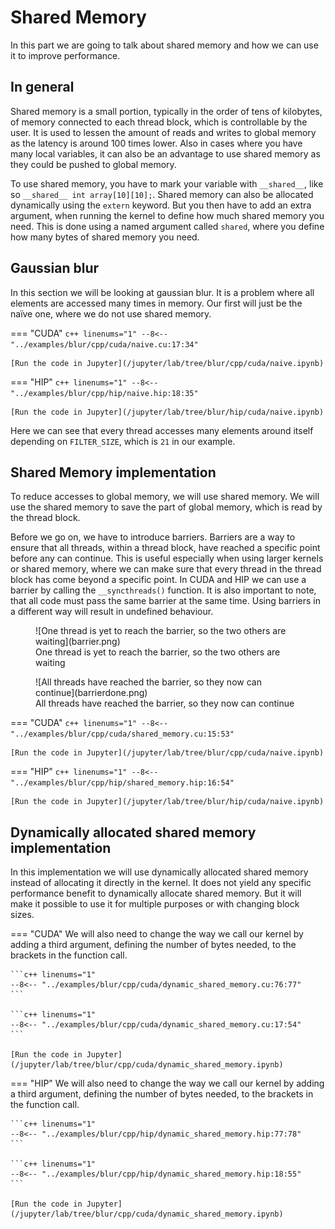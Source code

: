 # Shared Memory

In this part we are going to talk about shared memory and how we can use it to
improve performance.

In general
----------
Shared memory is a small portion, typically in the order of tens of kilobytes,
of memory connected to each thread block, which is controllable by the user.
It is used to lessen the amount of reads and writes to global memory as the
latency is around 100 times lower. Also in cases where you have many local
variables, it can also be an advantage to use shared memory as they could be
pushed to global memory.

To use shared memory, you have to mark your variable with `__shared__`, like so
`__shared__ int array[10][10];`. Shared memory can also be allocated dynamically
using the `extern` keyword. But you then have to add an extra argument, when
running the kernel to define how much shared memory you need. This is done using
a named argument called `shared`, where you define how many bytes of shared
memory you need.

Gaussian blur
-------------
In this section we will be looking at gaussian blur. It is a problem where all
elements are accessed many times in memory. Our first will just be the naïve one,
where we do not use shared memory.

=== "CUDA"
    ```c++ linenums="1"
    --8<-- "../examples/blur/cpp/cuda/naive.cu:17:34"
    ```

    [Run the code in Jupyter](/jupyter/lab/tree/blur/cpp/cuda/naive.ipynb)

=== "HIP"
    ```c++ linenums="1"
    --8<-- "../examples/blur/cpp/hip/naive.hip:18:35"
    ```

    [Run the code in Jupyter](/jupyter/lab/tree/blur/hip/cuda/naive.ipynb)


Here we can see that every thread accesses many elements around itself depending
on `FILTER_SIZE`, which is `21` in our example.

Shared Memory implementation
----------------------------
To reduce accesses to global memory, we will use shared memory. We will use the
shared memory to save the part of global memory, which is read by the thread
block.

Before we go on, we have to introduce barriers. Barriers are a way to ensure
that all threads, within a thread block, have reached a specific point before
any can continue. This is useful especially when using larger kernels or shared
memory, where we can make sure that every thread in the thread block has come
beyond a specific point. In CUDA and HIP we can use a barrier by calling the
`__syncthreads()` function. It is also important to note, that all code must
pass the same barrier at the same time. Using barriers in a different way will
result in undefined behaviour.

<figure markdown>
  ![One thread is yet to reach the barrier, so the two others are waiting](barrier.png)
  <figcaption>One thread is yet to reach the barrier, so the two others are waiting</figcaption>
</figure>

<figure markdown>
  ![All threads have reached the barrier, so they now can continue](barrierdone.png)
  <figcaption>All threads have reached the barrier, so they now can continue</figcaption>
</figure>

=== "CUDA"
    ```c++ linenums="1"
    --8<-- "../examples/blur/cpp/cuda/shared_memory.cu:15:53"
    ```

    [Run the code in Jupyter](/jupyter/lab/tree/blur/cpp/cuda/naive.ipynb)

=== "HIP"
    ```c++ linenums="1"
    --8<-- "../examples/blur/cpp/hip/shared_memory.hip:16:54"
    ```

    [Run the code in Jupyter](/jupyter/lab/tree/blur/hip/cuda/naive.ipynb)


Dynamically allocated shared memory implementation
--------------------------------------------------

In this implementation we will use dynamically allocated shared memory instead
of allocating it directly in the kernel. It does not yield any specific
performance benefit to dynamically allocate shared memory. But it will make it
possible to use it for multiple purposes or with changing block sizes.

=== "CUDA"
    We will also need to change the way we call our kernel by adding a third
    argument, defining the number of bytes needed, to the brackets in the function
    call.

    ```c++ linenums="1"
    --8<-- "../examples/blur/cpp/cuda/dynamic_shared_memory.cu:76:77"
    ```

    ```c++ linenums="1"
    --8<-- "../examples/blur/cpp/cuda/dynamic_shared_memory.cu:17:54"
    ```

    [Run the code in Jupyter](/jupyter/lab/tree/blur/cpp/cuda/dynamic_shared_memory.ipynb)

=== "HIP"
    We will also need to change the way we call our kernel by adding a third
    argument, defining the number of bytes needed, to the brackets in the function
    call.

    ```c++ linenums="1"
    --8<-- "../examples/blur/cpp/hip/dynamic_shared_memory.hip:77:78"
    ```

    ```c++ linenums="1"
    --8<-- "../examples/blur/cpp/hip/dynamic_shared_memory.hip:18:55"
    ```

    [Run the code in Jupyter](/jupyter/lab/tree/blur/cpp/cuda/dynamic_shared_memory.ipynb)


